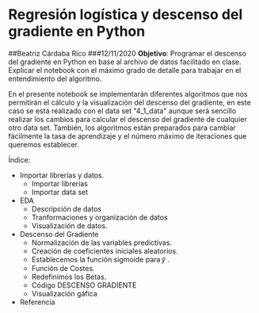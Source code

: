 # Regresión logística y descenso del gradiente en Python
##Beatriz Cárdaba Rico
###12/11/2020
__Objetivo__: Programar el descenso del gradiente en Python en base al archivo de datos facilitado en clase. Explicar el notebook con el máximo grado de detalle para trabajar en el entendimiento del algoritmo.

En el presente notebook se implementarán diferentes algoritmos que nos permitirán el cálculo y la visualización del descenso del gradiente, en este caso se está realizado con el data set "4_1_data" aunque será sencillo realizar los cambios para calcular el descenso del gradiente de cualquier otro data set. También, los algoritmos están preparados para cambiar fácilmente la tasa de aprendizaje y el número máximo de iteraciones que queremos establecer.

Índice:
 - Importar librerías y datos.
	- Importar librerías
	- Importar data set
 - EDA
	- Descripción de datos
	- Tranformaciones y organización de datos
	- Visualización de datos.
 - Descenso del Gradiente
	- Normalización de las variables predictivas.
	- Creación de coeficientes iniciales aleatorios.
	- Establecemos la función sigmoide para 𝑦̂ .
	- Función de Costes.
	- Redefinimos los Betas.
	- Código DESCENSO GRADIENTE
	- Visualización gáfica
 - Referencia